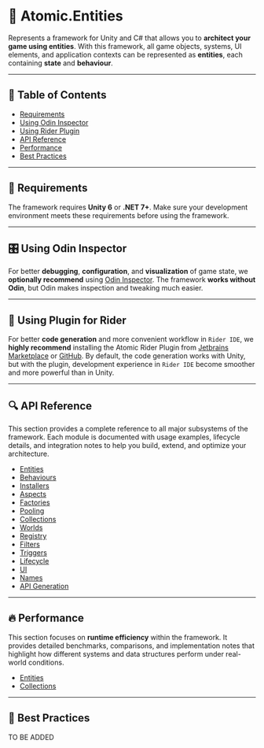 # 🧩️ Atomic.Entities

Represents a framework for Unity and C# that allows you to **architect your game using entities**. With this
framework, all game objects, systems, UI elements, and application contexts can be represented as
**entities**, each containing **state** and **behaviour**.

---

## 📑 Table of Contents

- [Requirements](#-requirements)
- [Using Odin Inspector](#-using-odin-inspector)
- [Using Rider Plugin](#-using-atomic-plugin-for-rider)
- [API Reference](#-api-reference)
- [Performance](#-performance)
- [Best Practices](#-best-practices)

---

## 📝 Requirements

The framework requires **Unity 6** or **.NET 7+**. Make sure your development environment meets these requirements
before using the framework.

---

## 🎛 Using Odin Inspector

For better **debugging**, **configuration**, and **visualization** of game state, we **optionally recommend**
using [Odin Inspector](https://assetstore.unity.com/packages/tools/utilities/odin-inspector-and-serializer-89041). The
framework **works without Odin**, but Odin makes inspection and tweaking much easier.

---

## 🔌 Using Plugin for Rider

For better **code generation** and more convenient workflow in `Rider IDE`, we **highly recommend** installing
the Atomic Rider Plugin from [Jetbrains Marketplace](https://plugins.jetbrains.com/plugin/28321-atomic)
or  [GitHub](https://github.com/Prylor/atomic-rider-plugin). By default, the code generation works with Unity,
but with the plugin, development experience in `Rider IDE` become
smoother and more powerful than in Unity.

---

## 🔍 API Reference

This section provides a complete reference to all major subsystems of the framework. Each module is documented with
usage examples, lifecycle details, and integration notes to help you build, extend, and optimize your architecture.

- [Entities](Entities/Manual.md) 
- [Behaviours](Behaviours/Manual.md) <!-- + -->
- [Installers](Installers/Manual.md)
- [Aspects](Aspects/Manual.md) <!-- + -->
- [Factories](Factories/Manual.md) 
- [Pooling](Pooling/Manual.md) 
- [Collections](Collections/Manual.md) <!-- + -->
- [Worlds](Worlds/Manual.md) <!-- + -->
- [Registry](Registry/EntityRegistry.md) 
- [Filters](Filters/Manual.md) 
- [Triggers](Filters/EntityTriggers.md)
- [Lifecycle](Lifecycle/Manual.md)
- [UI](UI/Manual.md)
- [Names](Names/Manual.md)
- [API Generation](EntityAPI/Manual.md)

---

## 🔥 Performance

This section focuses on **runtime efficiency** within the framework. It provides detailed benchmarks, comparisons, and
implementation notes that highlight how different systems and data structures perform under real-world conditions.

- [Entities](Entities/EntityPerformance.md)
- [Collections](Collections/EntityCollectionPerformance.md)

---

## 📌 Best Practices

TO BE ADDED